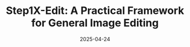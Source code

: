 ---
title: "Step1X-Edit: A Practical Framework for General Image Editing"
collection: publications
permalink: /publication/2025-04-24-paper-title-number-6
excerpt: ''
date: 2025-04-24
venue: 'arXiv.'
paperurl: ''
citation: 'Liu, S., Han, Y., Xing, P., Yin, F., Wang, R., Cheng, W., Liao, J., Wang, Y., <b>Fu, H.*</b>, Han, C., Li, G., Peng, Y., Sun, Q., Wu, J., Cai, Y., Ge, Z., Ming, R., Xia, L., Zeng, X., Zhu, Y., Jiao, B., Zhang, X., Yu, G. & Jiang, D. (2025). Step1X-Edit: A Practical Framework for General Image Editing. arXiv preprint arXiv:2405.19996. <a href="https://arxiv.org/abs/2504.17761">Link to this paper</a>'
---